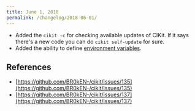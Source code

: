 ```yaml
---
title: June 1, 2018
permalink: /changelog/2018-06-01/
---
```


- Added the `cikit -c` for checking available updates of CIKit. If it says there's a new code you can do `cikit self-update` for sure.
- Added the ability to define [environment variables](/documentation/project/env-variables/).

## References

- [https://github.com/BR0kEN-/cikit/issues/135](https://github.com/BR0kEN-/cikit/issues/135)
- [https://github.com/BR0kEN-/cikit/issues/137](https://github.com/BR0kEN-/cikit/issues/137)
